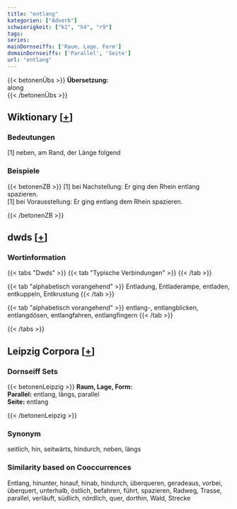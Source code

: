 ```yaml
---
title: "entlang"
kategorien: ["Adverb"]
schwierigkeit: ["k1", "h4", "r9"]
tags:
series:
mainDornseiffs: ['Raum, Lage, Form']
domainDornseiffs: ['Parallel', 'Seite']
url: "entlang"
---
```


{{< betonenÜbs >}}
**Übersetzung:**  
along  
{{< /betonenÜbs >}}

## Wiktionary [[+](https://de.wiktionary.org/wiki/entlang)]

### Bedeutungen
[1] neben, am Rand, der Länge folgend  

### Beispiele
{{< betonenZB >}}
[1] bei Nachstellung: Er ging den Rhein entlang spazieren.  
[1] bei Vorausstellung: Er ging entlang dem Rhein spazieren.  

{{< /betonenZB >}}


## dwds [[+](https://www.dwds.de/wb/entlang)]

### Wortinformation
{{< tabs "Dwds" >}}
{{< tab "Typische Verbindungen" >}}
{{< /tab >}}

{{< tab "alphabetisch vorangehend" >}}
Entladung, Entladerampe, entladen, entkuppeln, Entkrustung
{{< /tab >}}

{{< tab "alphabetisch vorangehend" >}}
entlang-, entlangblicken, entlangdösen, entlangfahren, entlangfingern
{{< /tab >}}

{{< /tabs >}}

## Leipzig Corpora [[+](https://corpora.uni-leipzig.de/en/res?word=entlang&corpusId=deu_newscrawl-public_2018)]

### Dornseiff Sets
{{< betonenLeipzig >}}
**Raum, Lage, Form:**  
**Parallel:** entlang, längs, parallel  
**Seite:** entlang  

{{< /betonenLeipzig >}}

### Synonym
seitlich, hin, seitwärts, hindurch, neben, längs


### Similarity based on Cooccurrences
Entlang, hinunter, hinauf, hinab, hindurch, überqueren, geradeaus, vorbei, überquert, unterhalb, östlich, befahren, führt, spazieren, Radweg, Trasse, parallel, verläuft, südlich, nördlich, quer, dorthin, Wald, Strecke

